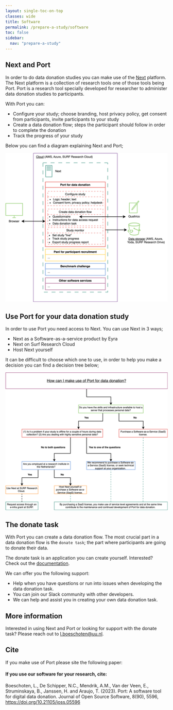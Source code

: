 ```yaml
---
layout: single-toc-on-top
classes: wide
title: Software
permalink: /prepare-a-study/software
toc: false
sidebar:
  nav: "prepare-a-study"
---
```


## Next and Port

In order to do data donation studies you can make use of the [Next](https://next.eyra.co/) platform. The Next platform is a collection of research tools one of those tools being Port.
Port is a research tool specially developed for researcher to administer data donation studies to participants.

With Port you can:

* Configure your study; choose branding, host privacy policy, get consent from participants, invite participants to your study
* Create a data donation flow; steps the participant should follow in order to complete the donation
* Track the progress of your study

Below you can find a diagram explaining Next and Port;

<div style="text-align: center; width: 100%; margin: 0 auto;">
  <div class="svg-container"> 
    <img src="/assets/images/port.svg" alt="Architecture diagram"> 
  </div>
</div>


## Use Port for your data donation study

In order to use Port you need access to Next. You can use Next in 3 ways;

* Next as a Software-as-a-service product by Eyra
* Next on Surf Research Cloud
* Host Next yourself

It can be difficult to choose which one to use, in order to help you make a decision you can find a decision tree below;

<div style="text-align: center; width: 100%; margin: 0 auto;">
  <div class="svg-container"> 
    <img src="/assets/images/beslisboom.svg" alt="When to use Port diagram"> 
  </div>
</div>


## The donate task

With Port you can create a data donation flow. The most crucial part in a data donation flow is the `donate task`; the part where participants are going to donate their data.

The donate task is an application you can create yourself. Interested? Check out the [documentation](https://d3i-infra.github.io/data-donation-task/). 

We can offer you the following support: 

-	Help when you have questions or run into issues when developing the data donation task. 
-	You can join our Slack community with other developers.
-   We can help and assist you in creating your own data donation task.


## More information

Interested in using Next and Port or looking for support with the donate task? Please reach out to l.boeschoten@uu.nl.


## Cite

If you make use of Port please site the following paper:

<div class="notice--info">
  <h4>If you use our software for your research, cite:</h4>
  <p> Boeschoten, L., De Schipper, N.C., Mendrik, A.M., Van der Veen, E., Struminskaya, B., Janssen, H. and Araujo, T. (2023). Port: A software tool for digital data donation. Journal of Open Source Software, 8(90), 5596, <a href="https://doi.org/10.21105/joss.05596">https://doi.org/10.21105/joss.05596</a></p>
</div>

